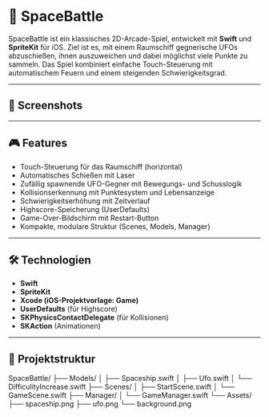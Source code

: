 # 🚀 SpaceBattle

SpaceBattle ist ein klassisches 2D-Arcade-Spiel, entwickelt mit **Swift** und **SpriteKit** für iOS. Ziel ist es, mit einem Raumschiff gegnerische UFOs abzuschießen, ihnen auszuweichen und dabei möglichst viele Punkte zu sammeln. Das Spiel kombiniert einfache Touch-Steuerung mit automatischem Feuern und einem steigenden Schwierigkeitsgrad.

---

## 📲 Screenshots



---

## 🎮 Features

- Touch-Steuerung für das Raumschiff (horizontal)
- Automatisches Schießen mit Laser
- Zufällig spawnende UFO-Gegner mit Bewegungs- und Schusslogik
- Kollisionserkennung mit Punktesystem und Lebensanzeige
- Schwierigkeitserhöhung mit Zeitverlauf
- Highscore-Speicherung (UserDefaults)
- Game-Over-Bildschirm mit Restart-Button
- Kompakte, modulare Struktur (Scenes, Models, Manager)

---

## 🛠️ Technologien

- **Swift**
- **SpriteKit**
- **Xcode (iOS-Projektvorlage: Game)**
- **UserDefaults** (für Highscore)
- **SKPhysicsContactDelegate** (für Kollisionen)
- **SKAction** (Animationen)

---

## 🧱 Projektstruktur

SpaceBattle/
├── Models/
│ ├── Spaceship.swift
│ ├── Ufo.swift
│ └── DifficulityIncrease.swift
├── Scenes/
│ ├── StartScene.swift
│ └── GameScene.swift
├── Manager/
│ └── GameManager.swift
└── Assets/
├── spaceship.png
├── ufo.png
└── background.png
